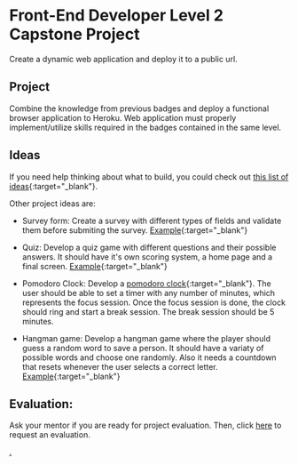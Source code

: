 # Front-End Developer Level 2 Capstone Project

Create a dynamic web application and deploy it to a public url.

## Project

Combine the knowledge from previous badges and deploy a functional browser application to Heroku. Web application must properly implement/utilize skills required in the badges contained in the same level.

## Ideas

If you need help thinking about what to build, you could check out [this list of ideas](https://skillcrush.com/blog/projects-you-can-do-with-javascript/){:target="_blank"}.

Other project ideas are:

* Survey form: Create a survey with different types of fields and validate them before submiting the survey. [Example](https://codepen.io/SitePoint/full/akPoad){:target="_blank"}

* Quiz: Develop a quiz game with different questions and their possible answers. It should have it's own scoring system, a home page and a final screen. [Example](https://codepen.io/SitePoint/full/GmPjjL){:target="_blank"}

* Pomodoro Clock: Develop a [pomodoro clock](https://todoist.com/es/productivity-methods/pomodoro-technique){:target="_blank"}. The user should be able to set a timer with any number of minutes, which represents the focus session. Once the focus session is done, the clock should ring and start a break session. The break session should be 5 minutes.

* Hangman game: Develop a hangman game where the player should guess a random word to save a person. It should have a variaty of possible words and choose one randomly. Also it needs a countdown that resets whenever the user selects a correct letter. [Example](https://goodatcode.github.io/javascripthangman/){:target="_blank"}

## Evaluation:

Ask your mentor if you are ready for project evaluation. Then, click [here](https://webdev.codex.academy/capstone-eval-2?badge=eqrF8EpzSB6I1SvDAPxTpw) to request an evaluation.

[.](level-2)